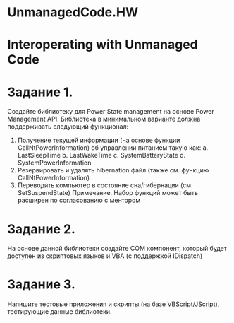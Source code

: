# UnmanagedCode.HW

# Interoperating with Unmanaged Code

# Задание 1.
Создайте библиотеку для Power State management на основе Power Management API. Библиотека в минимальном варианте должна поддерживать следующий функционал:
1.	Получение текущей информации (на основе функции CallNtPowerInformation) об управлении питанием такую как:
a.	LastSleepTime
b.	LastWakeTime
c.	SystemBatteryState 
d.	SystemPowerInformation
2.	Резервировать и удалять hibernation файл (также см. функцию CallNtPowerInformation)
3.	Переводить компьютер в состояние сна/гибернации (см. SetSuspendState)
Примечание. Набор функций может быть расширен по согласованию с ментором

# Задание 2.
На основе данной библиотеки создайте COM компонент, который будет доступен из скриптовых языков и VBA (с поддержкой IDispatch)

# Задание 3.
Напишите тестовые приложения и скрипты (на базе VBScript/JScript), тестирующие данные библиотеки.

